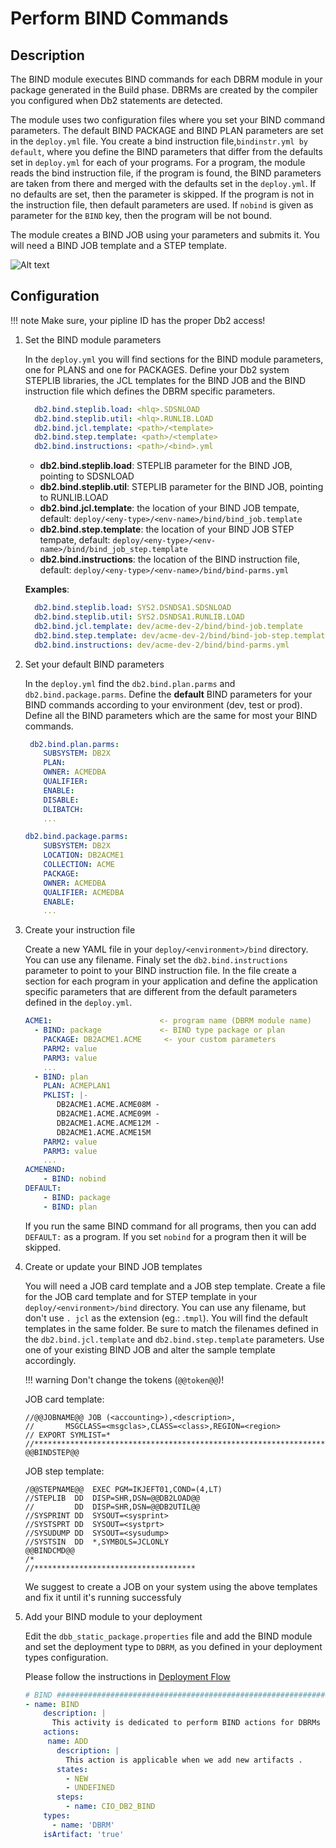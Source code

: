 # Perform BIND Commands

## Description
The BIND module executes BIND commands for each DBRM module in your package generated in the Build phase. DBRMs are created by the compiler you configured when Db2 statements are detected.

The module uses two configuration files where you set your BIND command parameters. The default BIND PACKAGE and BIND PLAN parameters are set in the `deploy.yml` file. You create a bind instruction file,`bindinstr.yml by default`, where you define the BIND parameters that differ from the defaults set in `deploy.yml` for each of your programs.
For a program, the module reads the bind instruction file, if the program is found, the BIND parameters are taken from there and merged with the defaults set in the `deploy.yml`. If no defaults are set, then the parameter is skipped. If the program is not in the instruction file, then default parameters are used. If `nobind` is given as parameter for the `BIND` key, then the program will be not bound.

The module creates a BIND JOB using your parameters and submits it. You will need a BIND JOB template and a STEP template.

![Alt text](../../images/zos/bind-parm-merge.png)

## Configuration

!!! note
    Make sure, your pipline ID has the proper Db2 access!

1. Set the BIND module parameters

    In the `deploy.yml` you will find sections for the BIND module parameters, one for PLANS and one for PACKAGES. Define your Db2 system STEPLIB libraries, the JCL templates for the BIND JOB  and the BIND instruction file which defines the DBRM specific parameters.

    ``` yaml
      db2.bind.steplib.load: <hlq>.SDSNLOAD
      db2.bind.steplib.util: <hlq>.RUNLIB.LOAD
      db2.bind.jcl.template: <path>/<template>
      db2.bind.step.template: <path>/<template>
      db2.bind.instructions: <path>/<bind>.yml
    ```

    - **db2.bind.steplib.load**: STEPLIB parameter for the BIND JOB, pointing to SDSNLOAD
    - **db2.bind.steplib.util**: STEPLIB parameter for the BIND JOB, pointing to RUNLIB.LOAD
    - **db2.bind.jcl.template**: the location of your BIND JOB tempate, default: `deploy/<eny-type>/<env-name>/bind/bind_job.template`
    - **db2.bind.step.template**: the location of your BIND JOB STEP tempate, default: `deploy/<eny-type>/<env-name>/bind/bind_job_step.template`
    - **db2.bind.instructions**: the location of the BIND instruction file, default: `deploy/<eny-type>/<env-name>/bind/bind-parms.yml`

    **Examples**:

    ``` yaml
      db2.bind.steplib.load: SYS2.DSNDSA1.SDSNLOAD
      db2.bind.steplib.util: SYS2.DSNDSA1.RUNLIB.LOAD
      db2.bind.jcl.template: dev/acme-dev-2/bind/bind-job.template
      db2.bind.step.template: dev/acme-dev-2/bind/bind-job-step.template
      db2.bind.instructions: dev/acme-dev-2/bind/bind-parms.yml
    ```

2. Set your default BIND parameters

    In the `deploy.yml` find the `db2.bind.plan.parms` and `db2.bind.package.parms`. Define the **default** BIND parameters for your BIND commands according to  your environment (dev, test or prod). Define all the BIND parameters which are the same for most your BIND commands.

    ``` yaml
     db2.bind.plan.parms:
        SUBSYSTEM: DB2X
        PLAN:
        OWNER: ACMEDBA
        QUALIFIER:
        ENABLE:
        DISABLE:
        DLIBATCH:
        ...

    db2.bind.package.parms:
        SUBSYSTEM: DB2X
        LOCATION: DB2ACME1
        COLLECTION: ACME
        PACKAGE:
        OWNER: ACMEDBA
        QUALIFIER: ACMEDBA
        ENABLE:
        ...
    ```

3. Create your instruction file

    Create a new YAML file in your `deploy/<environment>/bind` directory. You can use any filename. Finaly set the `db2.bind.instructions` parameter to point to your BIND instruction file.
    In the file create a section for each program in your application and define the application specific parameters that are different from the default parameters defined in the `deploy.yml`.

    ``` yaml
    ACME1:                        <- program name (DBRM module name)
      - BIND: package             <- BIND type package or plan
        PACKAGE: DB2ACME1.ACME     <- your custom parameters
        PARM2: value
        PARM3: value
        ...
      - BIND: plan
        PLAN: ACMEPLAN1
        PKLIST: |-
           DB2ACME1.ACME.ACME08M -
           DB2ACME1.ACME.ACME09M -
           DB2ACME1.ACME.ACME12M -
           DB2ACME1.ACME.ACME15M
        PARM2: value
        PARM3: value
        ...
    ACMENBND:
        - BIND: nobind
    DEFAULT:
        - BIND: package
        - BIND: plan

    ```

    If you run the same BIND command for all programs, then you can add `DEFAULT:` as a program. If you set `nobind` for a program then it will be skipped.


4. Create or update your BIND JOB templates

    You will need a JOB card template and a JOB step template.
    Create a file for the JOB card template and for STEP template in your `deploy/<environment>/bind` directory. You can use any filename, but don't use `. jcl` as the extension (eg.: .`tmpl`). You will find the default templates in the same folder.  Be sure to match the filenames defined in the `db2.bind.jcl.template` and `db2.bind.step.template` parameters.
    Use one of your existing BIND JOB and alter the sample template accordingly.

    !!! warning
        Don't change the tokens (`@@token@@`)!

    JOB card template:
    ```
    //@@JOBNAME@@ JOB (<accounting>),<description>,
    //       MSGCLASS=<msgclas>,CLASS=<class>,REGION=<region>
    // EXPORT SYMLIST=*
    //********************************************************************
    @@BINDSTEP@@
    ```
    JOB step template:
    ```
    /@@STEPNAME@@  EXEC PGM=IKJEFT01,COND=(4,LT)
    //STEPLIB  DD  DISP=SHR,DSN=@@DB2LOAD@@
    //         DD  DISP=SHR,DSN=@@DB2UTIL@@
    //SYSPRINT DD  SYSOUT=<sysprint>
    //SYSTSPRT DD  SYSOUT=<systprt>
    //SYSUDUMP DD  SYSOUT=<sysudump>
    //SYSTSIN  DD  *,SYMBOLS=JCLONLY
    @@BINDCMD@@
    /*
    //************************************
    ```
    We suggest to create a JOB on your system using the above templates and fix it until it's running successfuly

5. Add your BIND module to your deployment

    Edit the `dbb_static_package.properties` file and add the BIND module and set the deployment type to `DBRM`, as you defined in your deployment types configuration.

    Please follow the instructions in [Deployment Flow](./deployment-flow.md)

    ``` yaml
    # BIND #############################################################
    - name: BIND
        description: |
          This activity is dedicated to perform BIND actions for DBRMs
        actions:
         name: ADD
           description: |
             This action is applicable when we add new artifacts .
           states:
             - NEW
             - UNDEFINED
           steps:
             - name: CIO_DB2_BIND
        types:
          - name: 'DBRM'
        isArtifact: 'true'
    ```